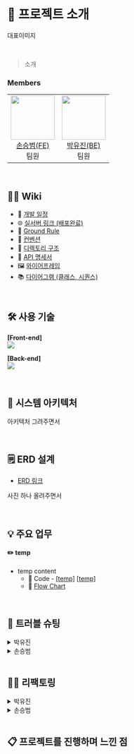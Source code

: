 # 📝 프로젝트 소개

대표이미지

<br/>

> 소개

### Members

<table>
  <tr>
      <td align="center">
      <a href="https://github.com/sonnbeom">
        <img
          src="https://avatars.githubusercontent.com/u/127067296?v=4"
          width="100px;"
        /><br />손승범(FE)</a><br />
	    	팀원
    </td>
	<td align="center">
      <a href="https://github.com/aaaz425">
	<img
          src="https://avatars.githubusercontent.com/u/101464713?v=4"    
          width="100px;" 
        /><br />박유진(BE)</a><br />
		팀원
  </tr>
</table>

<br/>

## 💁‍♂️ Wiki

- 📅 [개발 일정]()
- 🌐 [실서버 링크 (배포완료)]()
- 📌 [Ground Rule]()
- 🤙 [컨벤션]()
- 📁 [디렉토리 구조]()
- 📜 [API 명세서]()
- 🖼️ [와이어프레임]()
- 📚 [다이어그램 (클래스, 시퀀스)]()

<br/>

## 🛠 사용 기술

<b>[Front-end]</b>
<br/>
<img src="https://img.shields.io/badge/html5-E34F26?style=for-the-badge&logo=html5&logoColor=white">


<b>[Back-end]</b>
<br/>
<img src="https://img.shields.io/badge/OpenJDK 17-999999?style=for-the-badge&logo=OpenJDK&logoColor=white">


<br/>

## 🔨 시스템 아키텍처

아키텍처 그려주면서

<br/>

## 🗒️ ERD 설계

- [ERD 링크]()

사진 하나 올려주면서

<br/>

## 💡 주요 업무



#### ✏️ temp 
- temp content
	- 📌 Code - [[temp]](https://github.com/SesacAcademy/SesacAnimal/blob/dev/src/main/java/com/project/animal/review/service/ReviewCommentService.java#L68) [[temp]](https://github.com/SesacAcademy/SesacAnimal/blob/dev/src/main/java/com/project/animal/review/repository/ReviewCommentCustomRepository.java#L25)
	- 🔀 [Flow Chart](https://www.notion.so/Flow-Chart-2147b30b6f9949c1aa887b861e639149?pvs=4#bb212f717a2a442bb7cf729396c83cea)
  

<br/>

## 🌟 트러블 슈팅





<details>
<summary>박유진</summary>

- 📌 [[코드 확인]]()
  
<table>
  	<tr>
  		<td align="center">
      			문제 상황  
    		</td>
		<td>
      			작성 예정
    		</td>
  	</tr>
	<tr>
		<td align="center">
			원인
		</td>
		<td>
   			작성 예정
    		</td>
	</tr>
 	<tr>
     		<td align="center">
			해결
		</td>
		<td>
      			작성 예정
    		</td>
      	</tr>
</table>
</details>

<details>
<summary>손승범</summary>

- 📌 [[코드 확인]]()
  
<table>
  	<tr>
  		<td align="center">
      			문제 상황  
    		</td>
		<td>
      			작성 예정
    		</td>
  	</tr>
	<tr>
		<td align="center">
			원인
		</td>
		<td>
   			작성 예정
    		</td>
	</tr>
 	<tr>
     		<td align="center">
			해결
		</td>
		<td>
      			작성 예정
    		</td>
      	</tr>
</table>
</details>

<br/>

## 👩‍💻 리팩토링


<details>
<summary>박유진</summary>

<table>
  	<tr>
  		<td align="center">
      			Before
    		</td>
		<td>
      			작성 예정
    		</td>
  	</tr>
	<tr>
		<td align="center">
			After
		</td>
		<td>
   			작성 예정
    		</td>
	</tr>
</table>
</details>

<details>
<summary>손승범</summary>

<table>
  	<tr>
  		<td align="center">
      			Before
    		</td>
		<td>
      			작성 예정
    		</td>
  	</tr>
	<tr>
		<td align="center">
			After
		</td>
		<td>
   			작성 예정
    		</td>
	</tr>
</table>
</details>





</details>

<br/>

## 📋 프로젝트를 진행하며 느낀 점



